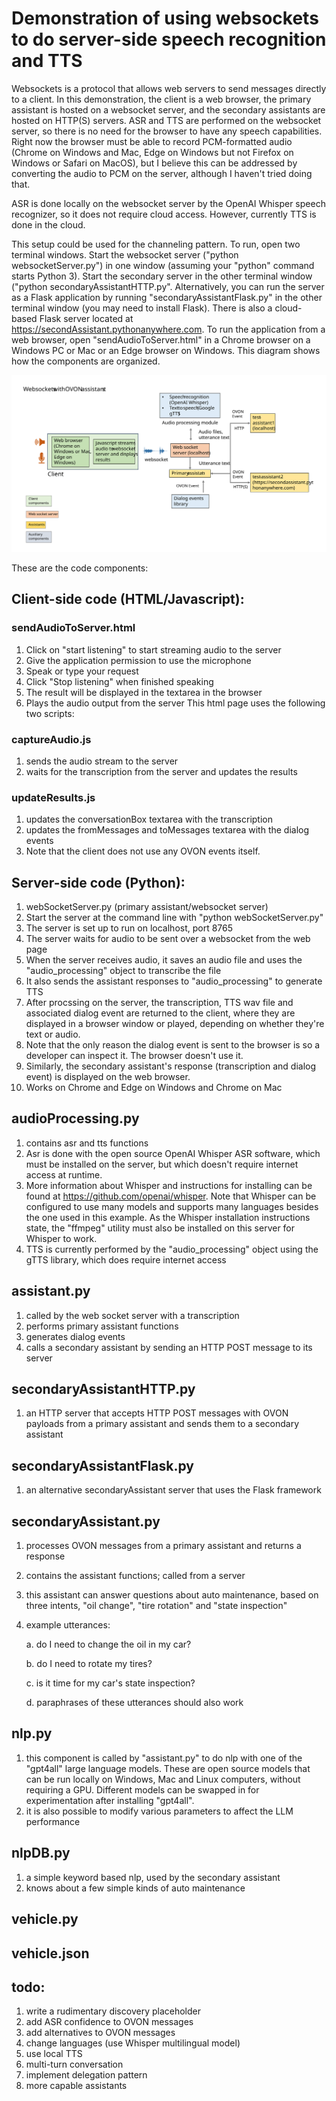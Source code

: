 # Demonstration of using websockets to do server-side speech recognition and TTS
Websockets is a protocol that allows web servers to send messages directly to a client.
In this demonstration, the client is a web browser, the primary assistant is hosted on a websocket server, and the secondary assistants are hosted on HTTP(S) servers.
ASR and TTS are performed on the websocket server, so there is no need for the browser to have any speech capabilities. Right now the browser must be able to record PCM-formatted audio (Chrome on Windows and Mac, Edge on Windows but not Firefox on Windows or Safari on MacOS), but I believe this can be addressed by converting the audio to PCM on the server, although I haven't tried doing that.

ASR is done locally on the websocket server by the OpenAI Whisper speech recognizer, so it does not require cloud access. 
However, currently TTS is done in the cloud.

This setup could be used for the channeling pattern.
To run, open two terminal windows. Start the websocket server ("python websocketServer.py") in one window (assuming your "python" command starts Python 3).
Start the secondary server in the other terminal window ("python secondaryAssistantHTTP.py". Alternatively, you can run the server as a Flask application by running "secondaryAssistantFlask.py" in the other terminal window (you may need to install Flask).
There is also a cloud-based Flask server located at https://secondAssistant.pythonanywhere.com.
To run the application from a web browser, open "sendAudioToServer.html" in a Chrome browser on a Windows PC or Mac or an Edge browser on Windows.
This diagram shows how the components are organized.

![system](./system.svg)

These are the code components:

## Client-side code (HTML/Javascript):
### sendAudioToServer.html
1. Click on "start listening" to start streaming audio to the server
1. Give the application permission to use the microphone
1. Speak or type your request
1. Click "Stop listening" when finished speaking
1. The result will be displayed in the textarea in the browser
1. Plays the audio output from the server
This html page uses the following two scripts:

### captureAudio.js
1. sends the audio stream to the server
1. waits for the transcription from the server and updates the results

### updateResults.js
1. updates the conversationBox textarea with the transcription
1. updates the fromMessages and toMessages textarea with the dialog events
1. Note that the client does not use any OVON events itself.


## Server-side code (Python):
1. webSocketServer.py (primary assistant/websocket server)
1. Start the server at the command line with "python webSocketServer.py"
1. The server is set up to run on localhost, port 8765
1. The server waits for audio to be sent over a websocket from the web page
1. When the server receives audio, it saves an audio file and uses the "audio_processing" object to transcribe the file
1. It also sends the assistant responses to "audio_processing" to generate TTS
1. After procssing on the server, the transcription, TTS wav file and associated dialog event are returned to the client, where they are displayed in a browser window or played, depending on whether they're text or audio. 
1. Note that the only reason the dialog event is sent to the browser is so a developer can inspect it. The browser doesn't use it.
1. Similarly, the secondary assistant's response (transcription and dialog event) is displayed on the web browser.
1. Works on Chrome and Edge on Windows and Chrome on Mac

## audioProcessing.py
1. contains asr and tts functions
1. Asr is done with the open source OpenAI Whisper ASR software, which must be installed on the server, but which doesn't require internet access at runtime.
1. More information about Whisper and instructions for installing can be found at https://github.com/openai/whisper. Note that Whisper can be configured to use many models and supports many languages besides the one used in this example. As the Whisper installation instructions state, the "ffmpeg" utility must also be installed on this server for Whisper to work.
1. TTS is currently performed by the "audio_processing" object using the gTTS library, which does require internet access

## assistant.py
1. called by the web socket server with a transcription
1. performs primary assistant functions
1. generates dialog events
1. calls a secondary assistant by sending an HTTP POST message to its server

## secondaryAssistantHTTP.py
1. an HTTP server that accepts HTTP POST messages with OVON payloads from a primary assistant and sends them to a secondary assistant

## secondaryAssistantFlask.py
1. an alternative secondaryAssistant server that uses the Flask framework

## secondaryAssistant.py
1. processes OVON messages from a primary assistant and returns a response
1. contains the assistant functions; called from a server
1. this assistant can answer questions about auto maintenance, based on three intents, "oil change", "tire rotation" and "state inspection"
1. example utterances:

    a. do I need to change the oil in my car?
    
    b. do I need to rotate my tires?
    
    c. is it time for my car's state inspection?
    
    d. paraphrases of these utterances should also work

## nlp.py
1. this component is called by "assistant.py" to do nlp with one of the "gpt4all" large language models. These are open source models that can be run locally on Windows, Mac and Linux computers, without requiring a GPU. Different models can be swapped in for experimentation after installing "gpt4all". 
1. it is also possible to modify various parameters to affect the LLM performance

## nlpDB.py
1. a simple keyword based nlp, used by the secondary assistant
1. knows about a few simple kinds of auto maintenance 

## vehicle.py

## vehicle.json

## todo:
1. write a rudimentary discovery placeholder
1. add ASR confidence to OVON messages
1. add alternatives to OVON messages
1. change languages (use Whisper multilingual model)
1. use local TTS
1. multi-turn conversation
1. implement delegation pattern
1. more capable assistants



